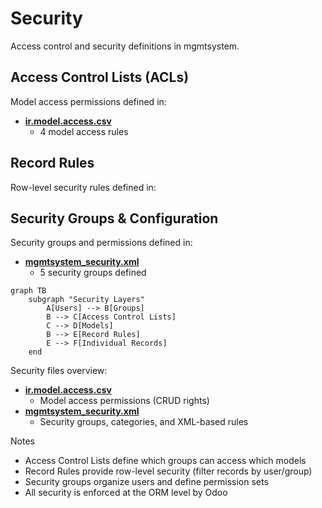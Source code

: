 # Security

Access control and security definitions in mgmtsystem.

## Access Control Lists (ACLs)

Model access permissions defined in:
- **[ir.model.access.csv](../mgmtsystem/security/ir.model.access.csv)**
  - 4 model access rules

## Record Rules

Row-level security rules defined in:

## Security Groups & Configuration

Security groups and permissions defined in:
- **[mgmtsystem_security.xml](../mgmtsystem/security/mgmtsystem_security.xml)**
  - 5 security groups defined

```mermaid
graph TB
    subgraph "Security Layers"
        A[Users] --> B[Groups]
        B --> C[Access Control Lists]
        C --> D[Models]
        B --> E[Record Rules]
        E --> F[Individual Records]
    end
```

Security files overview:
- **[ir.model.access.csv](../mgmtsystem/security/ir.model.access.csv)**
  - Model access permissions (CRUD rights)
- **[mgmtsystem_security.xml](../mgmtsystem/security/mgmtsystem_security.xml)**
  - Security groups, categories, and XML-based rules

Notes
- Access Control Lists define which groups can access which models
- Record Rules provide row-level security (filter records by user/group)
- Security groups organize users and define permission sets
- All security is enforced at the ORM level by Odoo
